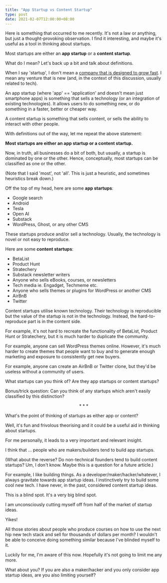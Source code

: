 ```yaml
---
title: "App Startup vs Content Startup"
type: post
date: 2021-02-07T12:00:00+08:00
---
```


Here is something that occurred to me recently. It's not a law or anything, but just a thought-provoking observation. I find it interesting, and maybe it's useful as a tool in thinking about startups.

Most startups are either an **app startup** or a **content startup**.

What do I mean? Let's back up a bit and talk about definitions.

When I say 'startup', I don't mean a [company that is designed to grow fast](http://www.paulgraham.com/growth.html). I mean any venture that is new (and, in the context of this discussion, usually related to tech).

An app startup (where 'app' == 'application' and doesn't mean just smartphone apps) is something that sells a technology (or an integration of existing technologies). It allows users to do something new, or do something in a faster, better or cheaper way.

A content startup is something that sells content, or sells the ability to interact with other people.

With definitions out of the way, let me repeat the above statement:

**Most startups are either an app startup or a content startup.**

Now, in truth, all businesses do a bit of both, but usually, a startup is dominated by one or the other. Hence, conceptually, most startups can be classified as one or the other.

(Note that I said 'most', not 'all'. This is just a heuristic, and sometimes heuristics break down.)

Off the top of my head, here are some **app startups**:

* Google search
* Android
* Tesla
* Open AI
* Substack
* WordPress, Ghost, or any other CMS

These startups produce and/or sell a technology. Usually, the technology is novel or not easy to reproduce.

Here are some **content startups**:

* BetaList
* Product Hunt
* Stratechery
* Substack newsletter writers
* Anyone who sells eBooks, courses, or newsletters
* Tech media ie. Engadget, Techmeme etc.
* Anyone who sells themes or plugins for WordPress or another CMS
* AirBnB
* Twitter

Content startups utilise known technology. Their technology is reproducible but the value of the startup is not in the technology. Instead, the hard-to-reproduce part is in the content side.

For example, it's not hard to recreate the functionality of BetaList, Product Hunt or Stratechery, but it is much harder to duplicate the community.

For example, anyone can sell WordPress themes online. However, it's much harder to create themes that people want to buy and to generate enough marketing and exposure to consistently get new buyers.

For example, anyone can create an AirBnB or Twitter clone, but they'd be useless without a community of users.

What startups can you think of? Are they app startups or content startups?

Bonus/trick question: Can you think of any startups which aren't easily classified by this distinction?

<p style="text-align: center;">* * *</p>

What's the point of thinking of startups as either app or content?

Well, it's fun and frivolous theorising and it could be a useful aid in thinking about startups.

For me personally, it leads to a very important and relevant insight.

I think that ... people who are makers/builders tend to build app startups.

(What about the reverse? Do non-technical founders tend to build content startups? Um, I don't know. Maybe this is a question for a future article.)

For example, I like building things. As a developer/maker/hacker/whatever, I always gravitate towards app startup ideas. I instinctively try to build some cool new tech. I have never, in the past, considered content startup ideas.

This is a blind spot. It's a very big blind spot.

I am unconsciously cutting myself off from half of the market of startup ideas.

Yikes!

All those stories about people who produce courses on how to use the next hip new tech stack and sell for thousands of dollars per month? I wouldn't be able to conceive doing something similar because I've blinded myself to it.

Luckily for me, I'm aware of this now. Hopefully it's not going to limit me any more.

What about you? If you are also a maker/hacker and you only consider app startup ideas, are you also limiting yourself?

